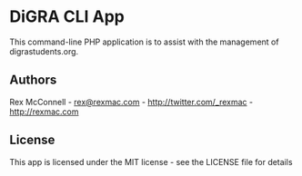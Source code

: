 DiGRA CLI App
=============

This command-line PHP application is to assist with the management of digrastudents.org.

Authors
-------

Rex McConnell - <rex@rexmac.com> - <http://twitter.com/_rexmac> - <http://rexmac.com>

License
-------

This app is licensed under the MIT license - see the LICENSE file for details
